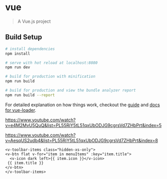 # vue

> A Vue.js project

## Build Setup

``` bash
# install dependencies
npm install

# serve with hot reload at localhost:8080
npm run dev

# build for production with minification
npm run build

# build for production and view the bundle analyzer report
npm run build --report
```

For detailed explanation on how things work, checkout the [guide](http://vuejs-templates.github.io/webpack/) and [docs for vue-loader](http://vuejs.github.io/vue-loader).

https://www.youtube.com/watch?v=e4M2MvU5QuQ&list=PL55RiY5tL51qxUbODJG9cgrsVd7ZHbPrt&index=5

https://www.youtube.com/watch?v=AesqUS2udb4&list=PL55RiY5tL51qxUbODJG9cgrsVd7ZHbPrt&index=8



    <v-toolbar-items class="hidden-xs-only">
    <v-btn flat v-for="item in menuItems" :key="item.title">
      <v-icon dark left>{{ item.icon }}</v-icon>
     {{ item.title }}
    </v-btn>
    </v-toolbar-items>